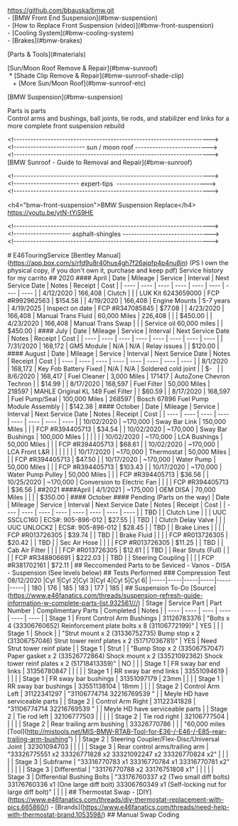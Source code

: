 https://github.com/bbauska/bmw.git  
\- \[BMW Front End Suspension\](#bmw-suspension)  
\- \[How to Replace Front Suspension (video)\](#bmw-front-suspension)  
\- \[Cooling System\](#bmw-cooling-system)  
\- \[Brakes\](#bmw-brakes)

\[Parts & Tools\](#materials)

\[Sun/Moon Roof Remove & Repair\](#bmw-sunroof)  
 \* \[Shade Clip Remove & Repair\](#bmw-sunroof-shade-clip)  
   + \[More Sun/Moon Roof\](#bmw-sunroof-etc)  

\[BMW Suspension\](#bmw-suspension)

Parts is parts  
Control arms and bushings, ball joints, tie rods, and stabilizer end links for a more complete front suspension rebuild

\<!--------------------------------------------------------------------->  
\<!------------------------- sun / moon roof -------------------------->  
\<!--------------------------------------------------------------------->  
\[BMW Sunroof - Guide to Removal and Repair\](#bmw-sunroof)  

\<!--------------------------------------------------------------------->  
\<!----------------------- expert-tips  -------------------------------->  
\<!--------------------------------------------------------------------->

\<h4="bmw-front-suspension">BMW Suspension Replace\</h4>  
https://youtu.be/ytN-tYiS9HE

\<!--------------------------------------------------------------------->  
\<!-------------------- asphalt-shingles ------------------------------->  
\<!--------------------------------------------------------------------->

\# E46TouringService \[Bentley Manual\](https://app.box.com/s/rfd9u8r40hus4gh7f26ajpfp4p4nu8jn) (PS I own the physical copy, if you don't own it, purchase and keep pdf) Service history for my carrito ## 2020 #### April | Date | Mileage | Service | Interval | Next Service Date | Notes | Receipt | Cost | | ---- | ---- | ---- | ---- | ---- | ---- | ---- | ---- | | 4/12/2020 | 166,408 | Clutch | | | LUK Kit 6243659000 | FCP #R992962563 | $154.58 | | 4/19/2020 | 166,408 | Engine Mounts | 5-7 years | 4/19/2025 | Inspect on date | FCP #R347085845 | $77.08 | | 4/23/2020 | 166,408 | Manual Trans Fluid | 60,000 Miles | 226,408 | | | $450.00 | | 4/23/2020 | 166,408 | Manual Trans Swap | | | Service oil 60,000 miles | | $450.00 | #### July | Date | Mileage | Service | Interval | Next Service Date | Notes | Receipt | Cost | | ---- | ---- | ---- | ---- | ---- | ---- | ---- | ---- | | 7/31/2020 | 168,172 | GM5 Module | N/A | N/A | Relay issues | | $120.00 | #### August | Date | Mileage | Service | Interval | Next Service Date | Notes | Receipt | Cost | | ---- | ---- | ---- | ---- | ---- | ---- | ---- | ---- | | 8/1/2020 | 168,172 | Key Fob Battery Fixed | N/A | N/A | Soldered cold joint | | $-   | | 8/6/2020 | 168,417 | Fuel Cleaner | 3,000 Miles | 171417 | AutoZone Chevron Techron | | $14.99 | | 8/17/2020 | 168,597 | Fuel Filter | 50,000 Miles | 218597 | MAHLE Original KL 149 Fuel Filter | | $60.59 | | 8/17/2020 | 168,597 | Fuel Pump/Seal | 100,000 Miles | 268597 | Bosch 67896 Fuel Pump Module Assembly | | $142.38 | #### October | Date | Mileage | Service | Interval | Next Service Date | Notes | Receipt | Cost | | ---- | ---- | ---- | ---- | ---- | ---- | ---- | ---- | | 10/02/2020 | ~170,000 | Sway Bar Link | 150,000 Miles | | | FCP #R394405713 | $34.54 | | 10/02/2020 | ~170,000 | Sway Bar Bushings | 100,000 Miles | | | | | | 10/02/2020 | ~170,000 | LCA Bushings | 50,000 Miles | | | FCP #R394405713 | $68.61 | | 10/02/2020 | ~170,000 | LCA Front L&R | | | | | | | 10/17/2020 | ~170,000 | Thermostat | 50,000 Miles | | | FCP #R394405713 | $47.50 | | 10/17/2020 | ~170,000 | Water Pump | 50,000 Miles | | | FCP #R394405713 | $103.43 | | 10/17/2020 | ~170,000 | Water Pump Pulley | 50,000 Miles | | | FCP #R394405713 | $36.56 | | 10/25/2020 | ~170,000 | Conversion to Electric Fan | | | | FCP #R394405713 | $36.56 | ##2021 ####April | 4/1/2021 | ~175,000 | OEM DISA | 70,000 Miles | | | | $350.00 | #### October #### Pending (Parts on the way) | Date | Mileage | Service | Interval | Next Service Date | Notes | Receipt | Cost | | ---- | ---- | ---- | ---- | ---- | ---- | ---- | ---- | | TBD | | Clutch Line | | | UUC SSCLC160 | ECS#: 905-896-012 | $27.55 | | TBD | | Clutch Delay Valve | | | UUC UNLOCK2 | ECS#: 905-896-012 | $28.45 | | TBD | | Brake Lines | | | | FCP #R013726305 | $39.74 | | TBD | | Brake Fluid | | | | FCP #R013726305 | $20.42 | | TBD | | Sec Air Hose | | | | FCP #R013726305 | $11.25 | | TBD | | Cab Air Filter | | | | FCP #R013726305 | $12.61 | | TBD | | Rear Struts (Full) | | | | FCP #R348806691 | $222.03 | | TBD | | Steering Coupling | | | | FCP #R381702161 | $72.11 | ## Reccomended Parts to be Seviced - Vanos - DISA - Suspension (See levels below) ## Tests Performed ### Compression Test 08/12/2020 |Cyl 1|Cyl 2|Cyl 3|Cyl 4|Cyl 5|Cyl 6| |-----|-----|-----|-----|-----|-----| | 180 | 176 | 185 | 183 | 177 | 185 | ## Suspension To-Do \[Source\](https://www.e46fanatics.com/threads/suspension-refresh-guide-information-w-complete-parts-list.932561///) | Stage | Service Part | Part Number | Complimentary Parts | Completed | Notes | | ---- | ---- | ---- | ---- | ---- | ---- | | Stage 1 | Front Control Arm Bushings | 31126783376 | "Bolts x 4 (33306760652) Reinforcement plate bolts x 8 (31106772199)" | YES | | | Stage 1 | Shock | | "Strut mount x 2 (31336752735) Bump stop x 2 (31306757046) Strut tower reinf plates x 2 (51717036781)" | YES | Need Strut tower reinf plate | | Stage 1 | Strut | | "Bump Stop x 2 (33506757047) Paper gasket x 2 (33526772864) Shock mount x 2 (33521092362) Shock tower reinf plates x 2 (51718413359)" | NO | | | Stage 1 | FR sway bar end links | 31356780847 | | | | | Stage 1 | RR sway bar end links | 33551094619 | | | | | Stage 1 | FR sway bar bushings | 31351097179 | 23mm | | | | Stage 1 | RR sway bar bushings | 33551138104 | 18mm | | | | Stage 2 | Control Arm Left | 31122341297 | "31106774714 32216769539 " | | Meyle HD have serviceable parts | | Stage 2 | Control Arm Right | 31122341828 | "31106774714 32216769539 " | | Meyle HD have serviceable parts | | Stage 2 | Tie rod left | 32106777503 | | | | | Stage 2 | Tie rod right | 32106777504 | | | | | Stage 2 | Rear trailing arm bushing | 33326770786 | | | "60,000 miles \[Tool\](http://mistools.net/MIS-BMW-RTAB-Tool-for-E36-/-E46-/-E85-rear-trailing-arm-bushing") | | Stage 2 | Steering Coupler/Flex-Disc/Universal Joint | 32301094703 | | | | | Stage 3 | Rear control arms/trailing arm | "33326775551 x2 33326771828 x2 33321092247 x2 33326770824 x2" | | | | | Stage 3 | Subframe | "33316770783 x1 33316770784 x1 33316770781 x2" | | | | | Stage 3 | Differential | "33176770788 x2 33176751808 x1" | | | | | Stage 3 | Differential Bushing Bolts | "33176760337 x2 (Two small diff bolts) 33176760336 x1 (One large diff bolt) 33306760349 x1 (Self-locking nut for large diff bolt)" | | | | ## Thermostat Swap - \[DIY\](https://www.e46fanatics.com/threads/diy-thermostat-replacement-with-pics.665860/) - \[Brands\](https://www.e46fanatics.com/threads/need-help-with-thermostat-brand.1053598/) ## Manual Swap Coding
